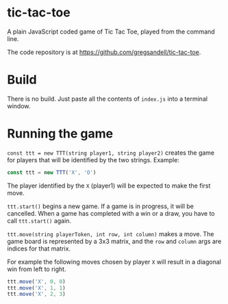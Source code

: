 # tic-tac-toe
A plain JavaScript coded game of Tic Tac Toe, played from the command line.

The code repository is at https://github.com/gregsandell/tic-tac-toe.

# Build
There is no build.  Just paste all the contents of `index.js` into a terminal window.

# Running the game

`const ttt = new TTT(string player1, string player2)` creates the game 
for players that will be identified by the two strings.  Example:
```javascript
const ttt = new TTT('X', 'O')
```
The player identified by the `X` (player1) will be expected to make the first move.

`ttt.start()` begins a new game.  If a game is in 
progress, it will be cancelled.  When a game has 
completed with a win or a draw, you have to call 
`ttt.start()` again.

`ttt.move(string playerToken, int row, int column)` 
makes a move.  The game board is represented by a 3x3 matrix, 
and the `row` and `column` args are indices for that matrix.

For example the following moves chosen by player `X`
will result in a diagonal win from left to right.

```javascript
ttt.move('X', 0, 0)
ttt.move('X', 1, 1)
ttt.move('X', 2, 3)
```
